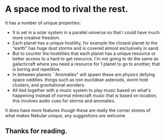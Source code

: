 # A space mod to rival the rest. 
It has a number of unique properties:

 - It is set in a solar system in a parallel universe so that I could have much more creative freedom.
 - Each planet has a unique hostility, for example the closest planet to the "earth"  has huge dust storms and is covered almost exclusively in sand.
 - But to counter the hostilities that each planet has a unique resource or better access to a hard to get resource. I'm not going to do the same as galacticraft where you need a resource for 1 planet to go to another, that is boring and repetitive.
 - In between planets ``Anomalies" will spawn these are physics defying space oddities. things such as non euclidean asteroids, worm hole clusters, and gravitational wonders.
 - All tied together with a music system to play music based on what's happening instead of normal minecraft music that is based on location, this involves audio cues for storms and anomalies.

It does have more features though these are really the corner stones of what makes Nebular unique, any suggestions are welcome
 
 ## Thanks for reading. 

